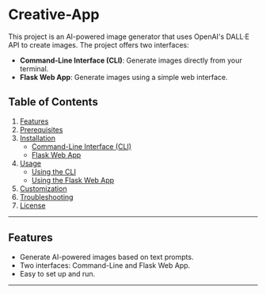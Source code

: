 # Creative-App


This project is an AI-powered image generator that uses OpenAI's DALL·E API to create images. The project offers two interfaces:
- **Command-Line Interface (CLI)**: Generate images directly from your terminal.
- **Flask Web App**: Generate images using a simple web interface.

## Table of Contents

1. [Features](#features)
2. [Prerequisites](#prerequisites)
3. [Installation](#installation)
   - [Command-Line Interface (CLI)](#cli-installation)
   - [Flask Web App](#flask-web-app-installation)
4. [Usage](#usage)
   - [Using the CLI](#using-the-cli)
   - [Using the Flask Web App](#using-the-flask-web-app)
5. [Customization](#customization)
6. [Troubleshooting](#troubleshooting)
7. [License](#license)

---

## Features

- Generate AI-powered images based on text prompts.
- Two interfaces: Command-Line and Flask Web App.
- Easy to set up and run.

---